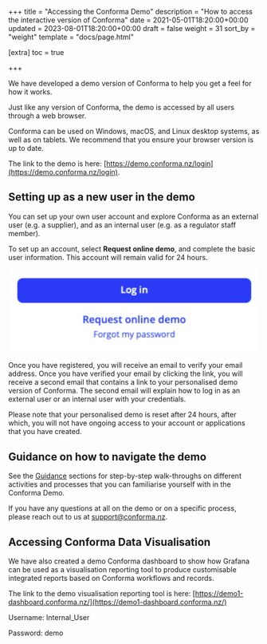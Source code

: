 +++
title = "Accessing the Conforma Demo"
description = "How to access the interactive version of Conforma"
date = 2021-05-01T18:20:00+00:00
updated = 2023-08-01T18:20:00+00:00
draft = false
weight = 31
sort_by = "weight"
template = "docs/page.html"

[extra]
toc = true

+++

We have developed a demo version of Conforma to help you get a feel for how it works. 

Just like any version of Conforma, the demo is accessed by all users through a web browser.

 <div class="tip">
Conforma can be used on Windows, macOS, and Linux desktop systems, as well as on tablets. We recommend that you ensure your browser version is up to date.
 </div>

The link to the demo is here: [https://demo.conforma.nz/login](https://demo.conforma.nz/login).

## Setting up as a new user in the demo
You can set up your own user account and explore Conforma as an external user (e.g. a supplier), and as an internal user (e.g. as a regulator staff member). 

To set up an account, select <b>Request online demo</b>, and complete the basic user information. This account will remain valid for 24 hours.

![Demo login](/docs/about/demo/demologin.png)

Once you have registered, you will receive an email to verify your email address. Once you have verified your email by clicking the link, you will receive a second email that contains a link to your personalised demo version of Conforma. The second email will explain how to log in as an external user or an internal user with your credentials.


 <div class="tip">
Please note that your personalised demo is reset after 24 hours, after which, you will not have ongoing access to your account or applications that you have created.
 </div>

## Guidance on how to navigate the demo
See the [Guidance](https://docs.conforma.nz/docs/TutorialExternal/creatingextuser/) sections for step-by-step walk-throughs on different activities and processes that you can familiarise yourself with in the Conforma Demo.

If you have any questions at all on the demo or on a specific process, please reach out to us at support@conforma.nz. 

## Accessing Conforma Data Visualisation 
We have also created a demo Conforma dashboard to show how Grafana can be used as a visualisation reporting tool to produce customisable integrated reports based on Conforma workflows and records. 

The link to the demo visualisation reporting tool is here: [https://demo1-dashboard.conforma.nz/](https://demo1-dashboard.conforma.nz/) 

Username: Internal_User

Password: demo

